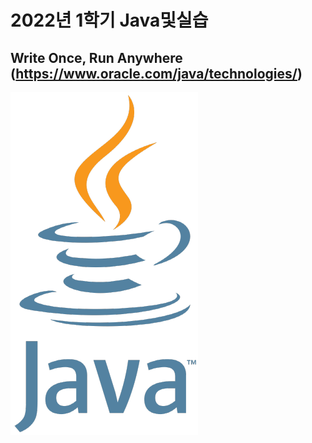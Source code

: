 #     2022년 1학기 Java및실습

##    Write Once, Run Anywhere (https://www.oracle.com/java/technologies/)

![캡처](./img/Java_logo.svg.png)

